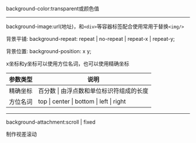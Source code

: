 background-color:transparent或颜色值

------

background-image:url(地址)，和`<div>`等容器标签配合使用常用于替换`<img/>`

背景平铺: background-repeat: repeat | no-repeat | repeat-x | repeat-y;

背景位置: background-position: x y;

x坐标和y坐标可以使用方位名词，也可以使用精确坐标

| 参数类型 | 说明                                     |
| -------- | ---------------------------------------- |
| 精确坐标 | 百分数 \| 由浮点数和单位标识符组成的长度 |
| 方位名词 | top \| center \| bottom \| left \| right |

------

background-attachment:scroll | fixed

制作视差滚动